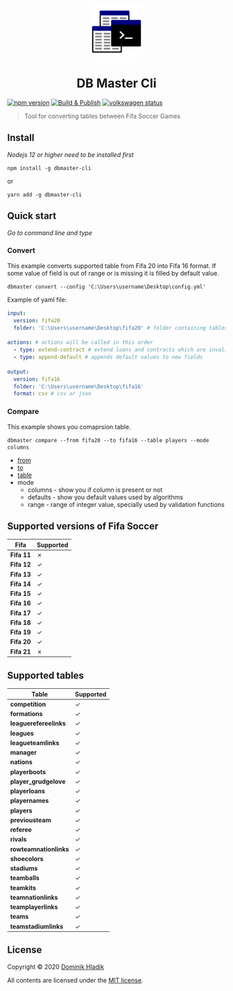 <p align="center">
  <a href="https://github.com/Celtian/dbmaster-cli" target="blank"><img src="assets/logo.svg?sanitize=true" alt="" width="120"></a>
  <h1 align="center">DB Master Cli</h1>
</p>

[![npm version](https://badge.fury.io/js/dbmaster-cli.svg)](https://badge.fury.io/js/dbmaster-cli)
[![Build & Publish](https://github.com/celtian/dbmaster-cli/workflows/Build%20&%20Publish/badge.svg)](https://github.com/celtian/dbmaster-cli/actions)
[![volkswagen status](https://auchenberg.github.io/volkswagen/volkswargen_ci.svg?v=1)](https://github.com/auchenberg/volkswagen)

> Tool for converting tables between Fifa Soccer Games

## Install

_Nodejs 12 or higher need to be installed first_

```terminal
npm install -g dbmaster-cli
```

or

```terminal
yarn add -g dbmaster-cli
```

## Quick start

_Go to command line and type_

### Convert

This example converts supported table from Fifa 20 into Fifa 16 format. If some value of field is out of range or is missing it is filled by default value.

```terminal
dbmaster convert --config 'C:\Users\username\Desktop\config.yml'
```

Example of yaml file:

```yaml
input:
  version: fifa20
  folder: 'C:\Users\username\Desktop\fifa20' # folder containing tables exported by db master

actions: # actions will be called in this order
  - type: extend-contract # extend loans and contracts which are invalid
  - type: append-default # appends default values to new fields

output:
  version: fifa16
  folder: 'C:\Users\username\Desktop\fifa16'
  format: csv # csv or json
```

### Compare

This example shows you comaprsion table.

```terminal
dbmaster compare --from fifa20 --to fifa16 --table players --mode columns
```

- [from](#supported-versions-of-fifa-soccer)
- [to](#supported-versions-of-fifa-soccer)
- [table](#supported-tables)
- mode
  - columns - show you if column is present or not
  - defaults - show you default values used by algorithms
  - range - range of integer value, specially used by validation functions

## Supported versions of Fifa Soccer

| Fifa        | Supported |
| ----------- | --------- |
| **Fifa 11** | ✗         |
| **Fifa 12** | ✓         |
| **Fifa 13** | ✓         |
| **Fifa 14** | ✓         |
| **Fifa 15** | ✓         |
| **Fifa 16** | ✓         |
| **Fifa 17** | ✓         |
| **Fifa 18** | ✓         |
| **Fifa 19** | ✓         |
| **Fifa 20** | ✓         |
| **Fifa 21** | ✗         |

## Supported tables

| Table                  | Supported |
| ---------------------- | --------- |
| **competition**        | ✓         |
| **formations**         | ✓         |
| **leaguerefereelinks** | ✓         |
| **leagues**            | ✓         |
| **leagueteamlinks**    | ✓         |
| **manager**            | ✓         |
| **nations**            | ✓         |
| **playerboots**        | ✓         |
| **player_grudgelove**  | ✓         |
| **playerloans**        | ✓         |
| **playernames**        | ✓         |
| **players**            | ✓         |
| **previousteam**       | ✓         |
| **referee**            | ✓         |
| **rivals**             | ✓         |
| **rowteamnationlinks** | ✓         |
| **shoecolors**         | ✓         |
| **stadiums**           | ✓         |
| **teamballs**          | ✓         |
| **teamkits**           | ✓         |
| **teamnationlinks**    | ✓         |
| **teamplayerlinks**    | ✓         |
| **teams**              | ✓         |
| **teamstadiumlinks**   | ✓         |

## License

Copyright &copy; 2020 [Dominik Hladik](https://github.com/Celtian)

All contents are licensed under the [MIT license].

[mit license]: LICENSE
